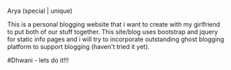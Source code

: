 Arya (special | unique)

This is a personal blogging website that i want to create with my girlfriend to put both of our stuff together.
This site/blog uses bootstrap and jquery for static info pages and i will try to incorporate outstanding ghost blogging platform to support blogging (haven't tried it yet).

#Dhwani - lets do it!!!
